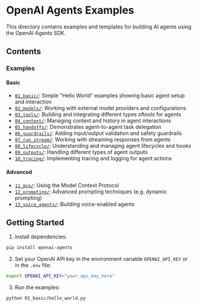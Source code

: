 # OpenAI Agents Examples

This directory contains examples and templates for building AI agents using the OpenAI Agents SDK.

## Contents

### Examples
#### Basic
- [`01_basic/`](./01_basic/): Simple "Hello World" examples showing basic agent setup and interaction
- [`02_models/`](./02_models/): Working with external model providers and configurations
- [`03_tools/`](./03_tools/): Building and integrating different types oftools for agents
- [`04_context/`](./04_context/): Managing context and history in agent interactions
- [`05_handoffs/`](./05_handoffs/): Demonstrates agent-to-agent task delegation
- [`06_guardrails/`](./06_guardrails/): Adding input/output validation and safety guardrails
- [`07_run_stream/`](./07_run_stream/): Working with streaming responses from agents
- [`08_lifecycle/`](./08_lifecycle/): Understanding and managing agent lifecycles and hooks
- [`09_outputs/`](./09_outputs/): Handling different types of agent outputs
- [`10_tracing/`](./10_tracing/): Implementing tracing and logging for agent actions
#### Advanced
- [`11_mcp/`](./11_mcp/): Using the Model Context Protocol
- [`12_prompting/`](./12_prompting/): Advanced prompting techniques (e.g. dynamic prompting)
- [`13_voice_agents/`](./13_voice_agents/): Building voice-enabled agents

## Getting Started

1. Install dependencies:
```bash
pip install openai-agents
```

2. Set your OpenAI API key in the environment variable `OPENAI_API_KEY` or in the `.env` file:
```bash
export OPENAI_API_KEY="your_api_key_here"
```

3. Run the examples:
```bash
python 01_basic/hello_world.py
```
